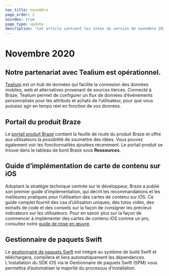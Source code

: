 ```yaml
---
nav_title: novembre
page_order: 2
noindex: true
page_type: update
description: "Cet article contient les notes de version de novembre 2020."
---
```

 
# Novembre 2020

## Notre partenariat avec Tealium est opérationnel.

[Tealium]({{site.baseurl}}/partners/data_and_infrastructure_agility/customer_data_platform/tealium/#about-tealium) est un hub de données qui facilite la connexion des données mobiles, web et alternatives provenant de sources tierces. Connecté à Braze, Tealium permet de configurer un flux de données d’événements personnalisés pour les attributs et achats de l’utilisateur, pour que vous puissiez agir en temps réel en fonction de vos données.

## Portail du produit Braze

Le [portail produit Braze]({{site.baseurl}}/user_guide/administrative/access_braze/portal/#product-portal-) contient la feuille de route du produit Braze et offre aux utilisateurs la possibilité de soumettre des idées. Vous pouvez également voir les fonctionnalités ajoutées récemment. Le portail produit se trouve dans le tableau de bord Braze sous **Ressources**.

## Guide d’implémentation de carte de contenu sur iOS

Adoptant la stratégie technique centrée sur le développeur, Braze a publié son premier guide d’implémentation, qui décrit les recommandations et les meilleures pratiques pour l’utilisation des cartes de contenu sur iOS. Ce guide complet fournit des cas d’utilisation uniques, des tutos vidéo, des extraits de code et des conseils sur la façon de consigner les précieux indicateurs sur les utilisateurs. Pour en savoir plus sur la façon de commencer à implémenter des cartes de contenu iOS comme un pro, consultez notre [guide de mise en œuvre]({{site.baseurl}}/developer_guide/platform_integration_guides/ios/content_cards/implementation_guide/). 

## Gestionnaire de paquets Swift

Le [gestionnaire de paquets Swift]({{site.baseurl}}/developer_guide/platform_integration_guides/swift/initial_sdk_setup/overviewswift_package_manager) est intégré au système de build Swift et téléchargera, compilera et liera automatiquement les dépendances. L’installation du SDK iOS via le Gestionnaire de paquets Swift (SPM) vous permettra d’automatiser la majorité du processus d’installation.
